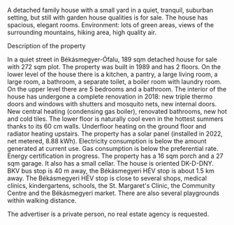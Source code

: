 A detached family house with a small yard in a quiet, tranquil, suburban setting, but still with garden house qualities is for sale.
The house has spacious, elegant rooms.
Environment: lots of green areas, views of the surrounding mountains, hiking area, high quality air.

Description of the property

In a quiet street in Békásmegyer-Ófalu, 189 sqm detached house for sale with 272 sqm plot.
The property was built in 1989 and has 2 floors.
On the lower level of the house there is a kitchen, a pantry, a large living room, a large room, a bathroom, a separate toilet, a boiler room with laundry room.
On the upper level there are 5 bedrooms and a bathroom.
The interior of the house has undergone a complete renovation in 2018: new triple thermo doors and windows with shutters and mosquito nets, new internal doors.
New central heating (condensing gas boiler), renovated bathrooms, new hot and cold tiles.
The lower floor is naturally cool even in the hottest summers thanks to its 60 cm walls.
Underfloor heating on the ground floor and radiator heating upstairs.
The property has a solar panel (installed in 2022, net metered, 8.88 kWh).
Electricity consumption is below the amount generated at current use. Gas consumption is below the preferential rate.
Energy certification in progress.
The property has a 16 sqm porch and a 27 sqm garage.
It also has a small cellar.
The house is oriented DK-D-DNY.
BKV bus stop is 40 m away, the Békásmegyeri HÉV stop is about 1.5 km away.
The Békásmegyeri HÉV stop is close to several shops, medical clinics, kindergartens, schools, the St. Margaret's Clinic, the Community Centre and the Békásmegyeri market.
There are also several playgrounds within walking distance.

The advertiser is a private person, no real estate agency is requested.
